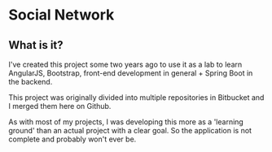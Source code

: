 # Social Network

## What is it?
I've created this project some two years ago to use it as a lab to learn AngularJS, Bootstrap, front-end development in general + Spring Boot in the backend.

This project was originally divided into multiple repositories in Bitbucket and I merged them here on Github. 

As with most of my projects, I was developing this more as a 'learning ground' than an actual project with a clear goal. So the application is not complete and probably won't ever be. 
